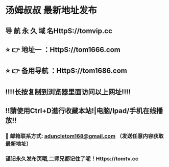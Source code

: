 # 汤姆叔叔 最新地址发布 
## 导 航 永 久 域 名HttpS://tomvip.cc
## ⭐️ 👉 地址一 ：HttpS://tom1666.com
## ⭐️ 👉 备用导航 ：HttpS://tom1686.com
## ‼️‼️长按复制到浏览器里面访问以上网址‼️‼️
## ‼️請使用Ctrl+D進行收藏本站!|电脑/Ipad/手机在线播放‼️
### 📧 邮箱联系方式: aduncletom168@gmail.com （发送任意内容获取最新地址）
### 谨记永久发布页哦,二师兄都记住了呢！Https://tomtv.cc

